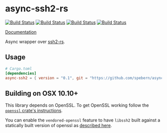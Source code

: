 # async-ssh2-rs


[![Build Status](https://travis-ci.com/spebern/async-ssh2.svg?branch=master)](https://travis-ci.com/spebern/async-ssh2)
[![Build Status](https://github.com/spebern/async-ssh2/workflows/linux/badge.svg)](https://github.com/spebern/async-ssh2/actions?workflow=linux)
[![Build Status](https://github.com/spebern/async-ssh2/workflows/Windows/badge.svg)](https://github.com/spebern/async-ssh2/actions?workflow=Windows)
[![Build Status](https://github.com/spebern/async-ssh2/workflows/macOS/badge.svg)](https://github.com/spebern/async-ssh2/actions?workflow=macOS)

[Documentation](https://docs.rs/async-ssh2)

Async wrapper over [ssh2-rs](https://github.com/alexcrichton/ssh2-rs).

## Usage

```toml
# Cargo.toml
[dependencies]
async-ssh2 = { version = "0.1", git = "https://github.com/spebern/async-ssh2.git" }
```

## Building on OSX 10.10+

This library depends on OpenSSL. To get OpenSSL working follow the
[`openssl` crate's instructions](https://github.com/sfackler/rust-openssl#macos).

You can enable the `vendored-openssl` feature
to have `libssh2` built against a statically built version of openssl as [described
here](https://docs.rs/openssl/0.10.24/openssl/#vendored).
